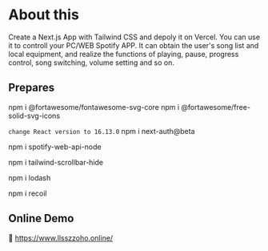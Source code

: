 # About this

Create a Next.js App with Tailwind CSS and depoly it on Vercel. You can use it to controll your PC/WEB Spotify APP. It can obtain the user's song list and local equipment, and realize the functions of playing, pause, progress control, song switching, volume setting and so on.

## Prepares

npm i @fortawesome/fontawesome-svg-core
npm i @fortawesome/free-solid-svg-icons

`change React version to 16.13.0`
npm i next-auth@beta

npm i spotify-web-api-node

npm i tailwind-scrollbar-hide

npm i lodash

npm i recoil

## Online Demo

🥳
https://www.llsszzoho.online/
